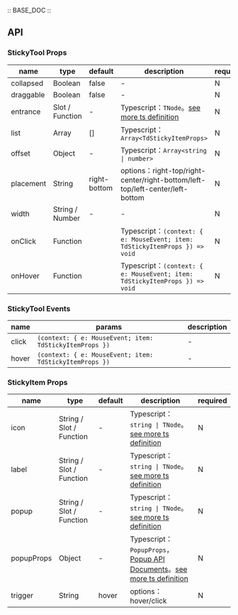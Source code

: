 :: BASE_DOC ::

## API
### StickyTool Props

name | type | default | description | required
-- | -- | -- | -- | --
collapsed | Boolean | false | \- | N
draggable | Boolean | false | \- | N
entrance | Slot / Function | - | Typescript：`TNode`。[see more ts definition](https://github.com/Tencent/tdesign-vue/blob/develop/src/common.ts) | N
list | Array | [] | Typescript：`Array<TdStickyItemProps>` | N
offset | Object | - | Typescript：`Array<string \| number>` | N
placement | String | right-bottom | options：right-top/right-center/right-bottom/left-top/left-center/left-bottom | N
width | String / Number | - | \- | N
onClick | Function |  | Typescript：`(context: { e: MouseEvent; item: TdStickyItemProps }) => void`<br/> | N
onHover | Function |  | Typescript：`(context: { e: MouseEvent; item: TdStickyItemProps }) => void`<br/> | N

### StickyTool Events

name | params | description
-- | -- | --
click | `(context: { e: MouseEvent; item: TdStickyItemProps })` | \-
hover | `(context: { e: MouseEvent; item: TdStickyItemProps })` | \-

### StickyItem Props

name | type | default | description | required
-- | -- | -- | -- | --
icon | String / Slot / Function | - | Typescript：`string \| TNode`。[see more ts definition](https://github.com/Tencent/tdesign-vue/blob/develop/src/common.ts) | N
label | String / Slot / Function | - | Typescript：`string \| TNode`。[see more ts definition](https://github.com/Tencent/tdesign-vue/blob/develop/src/common.ts) | N
popup | String / Slot / Function | - | Typescript：`string \| TNode`。[see more ts definition](https://github.com/Tencent/tdesign-vue/blob/develop/src/common.ts) | N
popupProps | Object | - | Typescript：`PopupProps`，[Popup API Documents](./popup?tab=api)。[see more ts definition](https://github.com/Tencent/tdesign-vue/tree/develop/src/sticky-tool/type.ts) | N
trigger | String | hover | options：hover/click | N
